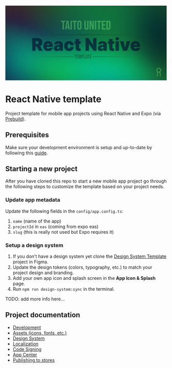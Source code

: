 <p align='center'>
  <img src="docs/banner.jpg" alt="Taito React Native Template banner image"/>
<p/>

# React Native template

Project template for mobile app projects using React Native and Expo (via [Prebuild](https://docs.expo.dev/workflow/prebuild/)).

## Prerequisites

Make sure your development environment is setup and up-to-date by following this [guide](https://reactnative.dev/docs/environment-setup).

## Starting a new project

After you have cloned this repo to start a new mobile app project go through the following steps to customize the template based on your project needs.

### Update app metadata

Update the following fields in the `config/app.config.ts`:

1. `name` (name of the app)
2. `projectId` in `eas` (coming from expo eas)
3. `slug` (this is really not used but Expo requires it)

### Setup a design system

1. If you don't have a design system yet clone the [Design System Template](https://www.figma.com/file/vEO1Adp6j0nHiiq9BiexE1/Design-System-Template) project in Figma.
2. Update the design tokens (colors, typography, etc.) to match your project design and branding.
3. Add your own app icon and splash screen in the **App Icon & Splash** page.
4. Run `npm run design-system:sync` in the terminal.

TODO: add more info here...

## Project documentation

- [Development](/docs/DEVELOPMENT.md)
- [Assets (icons, fonts, etc.)](/docs/ASSETS.md)
- [Design System](/docs/DESIGN_SYSTEM.md)
- [Localization](/docs/LOCALIZATION.md)
- [Code Signing](/docs/CODE_SIGNING.md)
- [App Center](/docs/APP_CENTER.md)
- [Publishing to stores](/docs/PUBLISHING.md)
